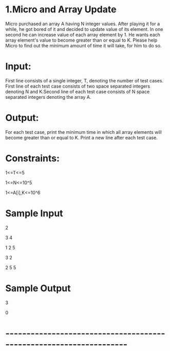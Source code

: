 # 1.Micro and Array Update 
Micro purchased an array A having N integer values. After playing it for a while, he got bored of it and decided to update value of its element. In one second he can increase value of each array element by 1. He wants each array element's value to become greater than or equal to K. Please help Micro to find out the minimum amount of time it will take, for him to do so. 

# Input: 
First line consists of a single integer, T, denoting the number of test cases. First line of each test case consists of two space separated integers denoting N and K.Second line of each test case consists of N space separated integers denoting the array A. 

# Output: 
For each test case, print the minimum time in which all array elements will become greater than or equal to K. Print a new line after each test case.

# Constraints:
1<=T<=5

1<=N<=10^5

1<=A[i],K<=10^6

# Sample Input
2 
   
3 4
   
1 2 5
 
3 2
   
2 5 5
# Sample Output
3

0
# -------------------------------------------------------------------
